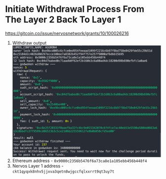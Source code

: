 # Initiate Withdrawal Process From The Layer 2 Back To Layer 1

https://gitcoin.co/issue/nervosnetwork/grants/10/100026216

1. Withdraw output ![](./withdraw.png)
2. Ethereum address - `0x9000c2356b5476f6a73ca8e1a105ebb456b448f4`
3. Nervos Layer 1 address - `ckt1qyqxk8nhv5jjxva3qetn8wjgccfqlxxrrt9qt3uy7t`
